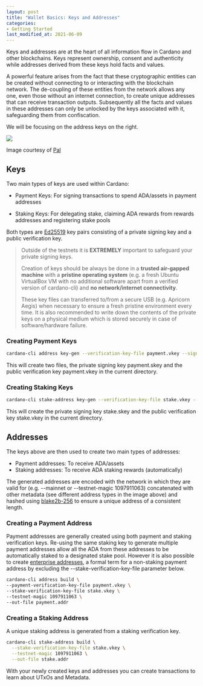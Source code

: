 ```yaml
---
layout: post
title: "Wallet Basics: Keys and Addresses"
categories:
- Getting Started
last_modified_at: 2021-06-09
---
```


Keys and addresses are at the heart of all information flow in Cardano
and other blockchains. Keys represent ownership, consent and
authenticity while addresses derived from these keys hold facts and
values.

A powerful feature arises from the fact that these cryptographic
entities can be created without connecting to or interacting with the
blockchain network. The de-coupling of these entities from the network
allows any one, even those without an internet connection, to create
unique addresses that can receive transaction outputs. Subsequently all
the facts and values in these addresses can only be unlocked by the keys
associated with it, safeguarding them from confiscation.

We will be focusing on the address keys on the right.

![](https://github.com/ilap/ShelleyStuffs/raw/master/images/ShelleyKeyAndAddresses.png)

Image courtesy of [Pal](https://github.com/ilap)

## Keys

Two main types of keys are used within Cardano:

- Payment Keys: For signing transactions to spend ADA/assets in payment
  addresses

- Staking Keys: For delegating stake, claiming ADA rewards from rewards
  addresses and registering stake pools

Both types are [Ed25519](https://en.wikipedia.org/wiki/EdDSA#Ed25519)
key pairs consisting of a private signing key and a public verification
key.

> Outside of the testnets it is **EXTREMELY** important to safeguard
> your private signing keys.
> 
> Creation of keys should be always be done in a **trusted air-gapped
> machine** with a **pristine operating system** (e.g. a fresh Ubuntu
> VirtualBox VM with no additional software apart from a verified
> version of cardano-cli) and **no network/internet connectivity**. <!--
> Signing transactions should also be done in the air-gapped machine
> containing the private keys where signed transactions can then be
> transferred out via a secure USB. At no point should the signing keys
> be transferred to another machine that is not air-gapped. -->
> 
> These key files can transferred to/from a secure USB (e.g. Apricorn
> Aegis) when necessary to ensure a fresh pristine environment every
> time. It is also recommended to write down the contents of the private
> keys on a physical medium which is stored securely in case of
> software/hardware failure.

### Creating Payment Keys

```bash
cardano-cli address key-gen --verification-key-file payment.vkey --signing-key-file payment.skey
```

This will create two files, the private signing key payment.skey and the
public verification key payment.vkey in the current directory.

### Creating Staking Keys

```bash
cardano-cli stake-address key-gen --verification-key-file stake.vkey --signing-key-file stake.skey
```

This will create the private signing key stake.skey and the public
verification key stake.vkey in the current directory.

## Addresses

The keys above are then used to create two main types of addresses:

- Payment addresses: To receive ADA/assets
- Staking addresses: To receive ADA staking rewards (automatically)

The generated addresses are encoded with the network in which they are
valid for (e.g. --mainnet or --testnet-magic 1097911063) concatenated
with other metadata (see different address types in the image above) and
hashed using
[blake2b-256](https://en.wikipedia.org/wiki/BLAKE_(hash_function)#BLAKE2)
to ensure a unique address of a consistent length. 

### Creating a Payment Address

Payment addresses are generally created using both payment and staking
verification keys. Re-using the same staking key to generate multiple
payment addresses allow all the ADA from these addresses to be
automatically staked to a designated stake pool. However it is also
possible to create [enterprise
addresses](https://docs.cardano.org/en/latest/learn/types-addresses.html#enterprise-addresses),
a formal term for a non-staking payment address by excluding the
--stake-verification-key-file parameter below.

```bash
cardano-cli address build \
--payment-verification-key-file payment.vkey \
--stake-verification-key-file stake.vkey \
--testnet-magic 1097911063 \
--out-file payment.addr
```

### Creating a Staking Address

A unique staking address is generated from a staking verification key.

```bash
cardano-cli stake-address build \
  --stake-verification-key-file stake.vkey \
  --testnet-magic 1097911063 \
  --out-file stake.addr
```

With your newly created keys and addresses you can create transactions
to learn about UTxOs and Metadata.
